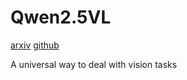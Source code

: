 # Qwen2.5VL

[arxiv](https://arxiv.org/pdf/2502.13923) [github](https://github.com/QwenLM/Qwen2.5-VL?tab=readme-ov-file)

A universal way to deal with vision tasks